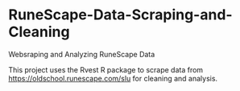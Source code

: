 # RuneScape-Data-Scraping-and-Cleaning
Websraping and Analyzing RuneScape Data

This project uses the Rvest R package to scrape data from https://oldschool.runescape.com/slu for cleaning and analysis.
